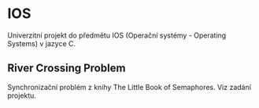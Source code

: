 # IOS

Univerzitní projekt do předmětu IOS (Operační systémy - Operating Systems) v jazyce C.

## River Crossing Problem

Synchronizační problém z knihy The Little Book of Semaphores. Viz zadání projektu.


